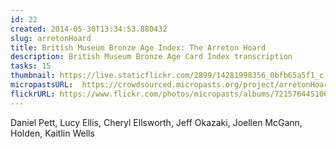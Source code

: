 ```yaml
---
id: 22
created: 2014-05-30T13:34:53.880432
slug: arretonHoard
title: British Museum Bronze Age Index: The Arreton Hoard
description: British Museum Bronze Age Card Index transcription
tasks: 15
thumbnail: https://live.staticflickr.com/2899/14281998356_0bfb65a5f1_c.jpg
micropastsURL:  https://crowdsourced.micropasts.org/project/arretonHoard
flickrURL: https://www.flickr.com/photos/micropasts/albums/72157644510617040
---
```


Daniel Pett, Lucy Ellis, Cheryl Ellsworth, Jeff Okazaki, Joellen McGann, Holden, Kaitlin Wells
